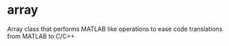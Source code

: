 array
=====

Array class that performs MATLAB like operations to ease code translations from MATLAB to C/C++
